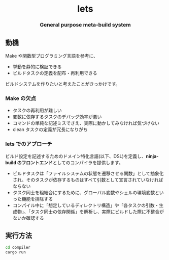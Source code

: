 <h1 align="center">lets</h1>

<h3 align="center">General purpose meta-build system</h3>

## 動機

Make や関数型プログラミング言語を参考に、

- 挙動を静的に検証できる
- ビルドタスクの定義を配布・再利用できる

ビルドシステムを作りたいと考えたことがきっかけです。

### Make の欠点

- タスクの再利用が難しい
- 変数に依存するタスクのデバッグ効率が悪い
- コマンドの単純な記述ミスでさえ、実際に動かしてみなければ気づけない
- clean タスクの定義が冗長になりがち

### lets でのアプローチ

ビルド設定を記述するためのドメイン特化言語(以下、DSL)を定義し、**ninja-build のフロントエンド**としてのコンパイラを提供します。

- ビルドタスクは「ファイルシステムの状態を遷移させる関数」として抽象化され、そのタスクが依存するものはすべて引数として宣言されていなければならない
- タスク同士を粗結合にするために、グローバル変数やシェルの環境変数といった機能を排除する
- コンパイル中に「想定しているディレクトリ構造」や「各タスクの引数・生成物」、「タスク同士の依存関係」を解析し、実際にビルドした際に不整合がないか確認する

## 実行方法

```bash
cd compiler
cargo run
```
